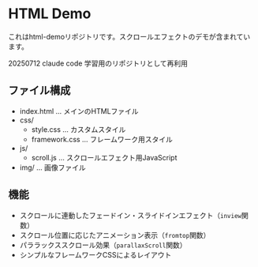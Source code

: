 # HTML Demo

これはhtml-demoリポジトリです。スクロールエフェクトのデモが含まれています。

20250712
claude code 学習用のリポジトリとして再利用



## ファイル構成

- index.html … メインのHTMLファイル
- css/
  - style.css … カスタムスタイル
  - framework.css … フレームワーク用スタイル
- js/
  - scroll.js … スクロールエフェクト用JavaScript
- img/ … 画像ファイル

## 機能

- スクロールに連動したフェードイン・スライドインエフェクト（`inview`関数）
- スクロール位置に応じたアニメーション表示（`fromtop`関数）
- パララックススクロール効果（`parallaxScroll`関数）
- シンプルなフレームワークCSSによるレイアウト

